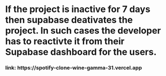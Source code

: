 <h1>If the project is inactive for 7 days then supabase deativates the project. In such cases the developer has to reactivte it from their Supabase dashboard for the users. </h1>
<h3>link: https://spotify-clone-wine-gamma-31.vercel.app </h3>
